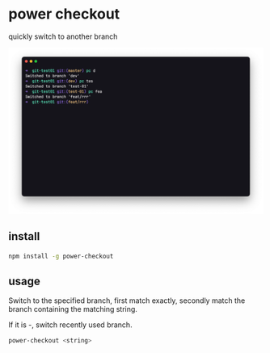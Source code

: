 # power checkout

quickly switch to another branch

![preview](./preview.png)

## install

```bash
npm install -g power-checkout
```

## usage

Switch to the specified branch, first match exactly, secondly match the branch containing the matching string.

If it is -, switch recently used branch.

```bash
power-checkout <string>
```

